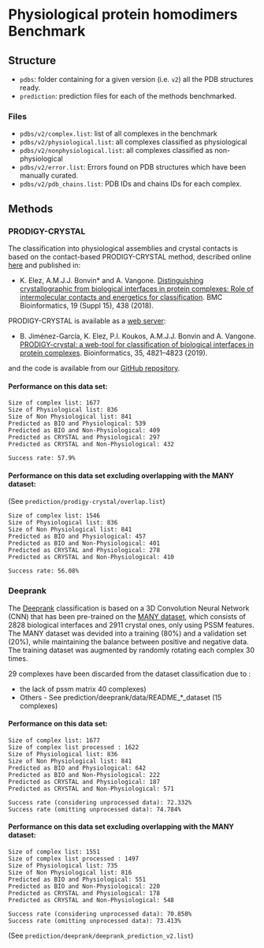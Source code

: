 # Physiological protein homodimers Benchmark

## Structure

* `pdbs`: folder containing for a given version (i.e. `v2`) all the PDB structures ready.
* `prediction`: prediction files for each of the methods benchmarked.

### Files

* `pdbs/v2/complex.list`: list of all complexes in the benchmark
* `pdbs/v2/physiological.list`: all complexes classified as physiological
* `pdbs/v2/nonphysiological.list`: all complexes classified as non-physiological
* `pdbs/v2/error.list`: Errors found on PDB structures which have been manually curated.
* `pdbs/v2/pdb_chains.list`: PDB IDs and chains IDs for each complex.

## Methods

### PRODIGY-CRYSTAL


The classification into physiological assemblies and crystal contacts is based on the contact-based PRODIGY-CRYSTAL method, described online [here](https://bianca.science.uu.nl/prodigy/method#heading_c_three) and published in:

* K. Elez, A.M.J.J. Bonvin* and A. Vangone. 
[Distinguishing crystallographic from biological interfaces in protein complexes: Role of intermolecular contacts and energetics for classification](https://doi.org/10.1186/s12859-018-2414-9). BMC Bioinformatics, 19 (Suppl 15), 438 (2018).

PRODIGY-CRYSTAL is available as a [web server](https://bianca.science.uu.nl/prodigy/):

* B. Jiménez-García, K. Elez, P.I. Koukos, A.M.J.J. Bonvin and A. Vangone. 
[PRODIGY-crystal: a web-tool for classification of biological interfaces in protein complexes](https://doi.org/10.1093/bioinformatics/btz437). Bioinformatics, 35, 4821–4823 (2019).

and the code is available from our [GitHub repository](https://github.com/haddocking/prodigy-cryst).


#### Performance on this data set:

```
Size of complex list: 1677
Size of Physiological list: 836
Size of Non Physiological list: 841
Predicted as BIO and Physiological: 539
Predicted as BIO and Non-Physiological: 409
Predicted as CRYSTAL and Physiological: 297
Predicted as CRYSTAL and Non-Physiological: 432

Success rate: 57.9%
```

#### Performance on this data set excluding overlapping with the MANY dataset:

(See `prediction/prodigy-crystal/overlap.list`)

```
Size of complex list: 1546
Size of Physiological list: 836
Size of Non Physiological list: 841
Predicted as BIO and Physiological: 457
Predicted as BIO and Non-Physiological: 401
Predicted as CRYSTAL and Physiological: 278
Predicted as CRYSTAL and Non-Physiological: 410

Success rate: 56.08%
```

### Deeprank 

The [Deeprank](https://github.com/DeepRank/deeprank) classification is based on a 3D Convolution Neural Network (CNN) that has been pre-trained on the [MANY dataset](https://pubmed.ncbi.nlm.nih.gov/25326082/), which consists of 2828 biological interfaces and 2911 crystal ones, only using PSSM features. The MANY dataset was devided into a training (80%) and a validation set (20%), while maintaining the balance between positive and negative data. The training dataset was augmented by randomly rotating each complex 30 times.

29 complexes have been discarded from the dataset classification due to :
- the lack of pssm matrix 40 complexes)
- Others - See prediction/deeprank/data/README_*_dataset (15 complexes)

#### Performance on this data set:

```
Size of complex list: 1677
Size of complex list processed : 1622
Size of Physiological list: 836
Size of Non Physiological list: 841
Predicted as BIO and Physiological: 642
Predicted as BIO and Non-Physiological: 222
Predicted as CRYSTAL and Physiological: 187
Predicted as CRYSTAL and Non-Physiological: 571

Success rate (considering unprocessed data): 72.332%
Success rate (omitting unprocessed data): 74.784%
```

#### Performance on this data set excluding overlapping with the MANY dataset:

```
Size of complex list: 1551
Size of complex list processed : 1497
Size of Physiological list: 735
Size of Non Physiological list: 816
Predicted as BIO and Physiological: 551
Predicted as BIO and Non-Physiological: 220
Predicted as CRYSTAL and Physiological: 178
Predicted as CRYSTAL and Non-Physiological: 548

Success rate (considering unprocessed data): 70.858%
Success rate (omitting unprocessed data): 73.413%
```

(See `prediction/deeprank/deeprank_prediction_v2.list`)
